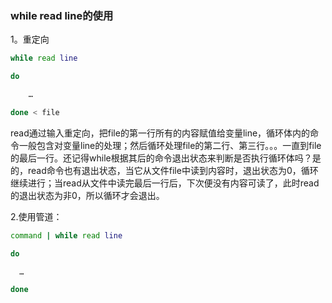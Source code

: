 ### while read line的使用

1。重定向
```sh
while read line

do

    …

done < file
```

read通过输入重定向，把file的第一行所有的内容赋值给变量line，循环体内的命令一般包含对变量line的处理；然后循环处理file的第二行、第三行。。。一直到file的最后一行。还记得while根据其后的命令退出状态来判断是否执行循环体吗？是的，read命令也有退出状态，当它从文件file中读到内容时，退出状态为0，循环继续进行；当read从文件中读完最后一行后，下次便没有内容可读了，此时read的退出状态为非0，所以循环才会退出。

2.使用管道：

```sh
command | while read line

do

  …

done
```

